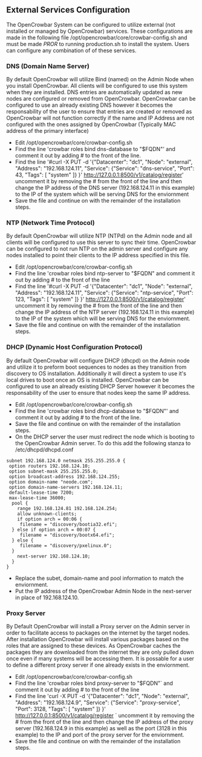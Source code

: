 ## External Services Configuration

The OpenCrowbar System can be configured to utilize external (not installed or managed by OpenCrowbar) services.  These configurations are made in the following file /opt/opencrowbar/core/crowbar-config.sh and must be made *PROR* to running production.sh to install the system.  Users can configure any combination of of these services.

### DNS (Domain Name Server)

By default OpenCrowbar will utilize Bind (named) on the Admin Node when you install OpenCrowbar.  All clients will be configured to use this system when they are installed.  DNS entries are automatically updated as new nodes are configured or removed from OpenCrowbar.  OpenCrowbar can be configured to use an already existing DNS however it becomes the responsability of the user to ensure that entries are created or removed as OpenCrowbar will not function correctly if the name and IP Address are not configured with the ones assigned by OpenCrowbar (Typically MAC address of the primary interface)

*  Edit /opt/opencrowbar/core/crowbar-config.sh
*  Find the line 'crowbar roles bind dns-database to "$FQDN"' and comment it out by adding # to the front of the line.
*  Find the line '#curl -X PUT -d '{"Datacenter": "dc1", "Node": "external", "Address": "192.168.124.11", "Service": {"Service": "dns-service", "Port": 43, "Tags": [ "system" ]} }' http://127.0.0.1:8500/v1/catalog/register' uncomment it by removing the # from the front of the line and then change the IP address of the DNS server (192.168.124.11 in this example) to the IP of the system which will be serving DNS for the enviornment
*  Save the file and continue on with the remainder of the installation steps.

###  NTP (Network Time Protocol)

By default OpenCrowbar will utilize NTP (NTPd) on the Admin node and all clients will be configured to use this server to sync their time.  OpenCrowbar can be configured to not run NTP on the admin server and configure any nodes installed to point their clients to the IP address specified in this file.

*  Edit /opt/opencrowbar/core/crowbar-config.sh
*  Find the line 'crowbar roles bind ntp-server to "$FQDN" and comment it out by adding # to the front of the line
*   Find the line '#curl -X PUT -d '{"Datacenter": "dc1", "Node": "external", "Address": "192.168.124.11", "Service": {"Service": "ntp-service", "Port": 123, "Tags": [ "system" ]} }'       http://127.0.0.1:8500/v1/catalog/register' uncomment it by removing the # from the front of the line and then change the IP address of the NTP server (192.168.124.11 in this example) to the IP of the system which will be serving DNS for the enviornment.
*  Save the file and continue on with the remainder of the installation steps.

###  DHCP (Dynamic Host Configuration Protocol)

By default OpenCrowbar will configure DHCP (dhcpd) on the Admin node and utilize it to preform boot sequences to nodes as they transition from discovery to OS installation.  Additionally it will direct a system to use it's local drives to boot once an OS is installed.  OpenCrowbar can be configured to use an already existing DHCP Server however it becomes the responsability of the user to ensure that nodes keep the same IP address.  

*  Edit /opt/opencrowbar/core/crowbar-config.sh
*  Find the line 'crowbar roles bind dhcp-database to "$FQDN"' and comment it out by adding # to the front of the line.
*  Save the file and continue on with the remainder of the installation steps.
*  On the DHCP server the user must redirect the node which is booting to the OpenCrowbar Admin server.  To do this add the following stanza to /etc/dhcpd/dhcpd.conf

```
subnet 192.168.124.0 netmask 255.255.255.0 {
 option routers 192.168.124.10;
 option subnet-mask 255.255.255.0;
 option broadcast-address 192.168.124.255;
 option domain-name "neode.com";
 option domain-name-servers 192.168.124.11;
 default-lease-time 7200;
 max-lease-time 36000;
  pool {
    range 192.168.124.81 192.168.124.254;
    allow unknown-clients;
    if option arch = 00:06 {
     filename = "discovery/bootia32.efi";
  } else if option arch = 00:07 {
     filename = "discovery/bootx64.efi";
  } else {
     filename = "discovery/pxelinux.0";
  }
    next-server 192.168.124.10;
  }   
}
```
*  Replace the subet, domain-name and pool information to match the enviornment.
*  Put the IP address of the OpenCrowbar Admin Node in the next-server in place of 192.168.124.10.
  
### Proxy Server

By Default OpenCrowbar will install a Proxy server on the Admin server in order to facilitate access to packages on the internet by the target nodes.  After installation OpenCrowbar will install various packages based on the roles that are assigned to these devices.  As OpenCrowbar caches the packages they are downloaded from the internet they are only pulled down once even if many systems will be accessing them.  It is possable for a user to define a different proxy server if one already exists in the enviornment.

*  Edit /opt/opencrowbar/core/crowbar-config.sh
*  Find the line 'crowbar roles bind proxy-server to "$FQDN"` and comment it out by adding # to the front of the line
*   Find the line 'curl -X PUT -d '{"Datacenter": "dc1", "Node": "external", "Address": "192.168.124.9", "Service": {"Service": "proxy-service", "Port": 3128, "Tags": [ "system" ]} }' http://127.0.0.1:8500/v1/catalog/register
` uncomment it by removing the # from the front of the line and then change the IP address of the proxy server (192.168.124.9 in this example) as well as the port (3128 in this example) to the IP and port of the proxy server for the enviornment.
*  Save the file and continue on with the remainder of the installation steps.
